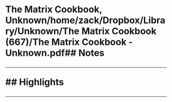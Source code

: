 # The Matrix Cookbook, Unknown/home/zack/Dropbox/Library/Unknown/The Matrix Cookbook (667)/The Matrix Cookbook - Unknown.pdf## Notes<hr>## Highlights<hr>